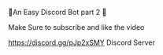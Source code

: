 
🚀An Easy Discord Bot part 2 🚀

Make Sure to subscribe and like the video 

https://discord.gg/pJp2xSMY Discord Server 
